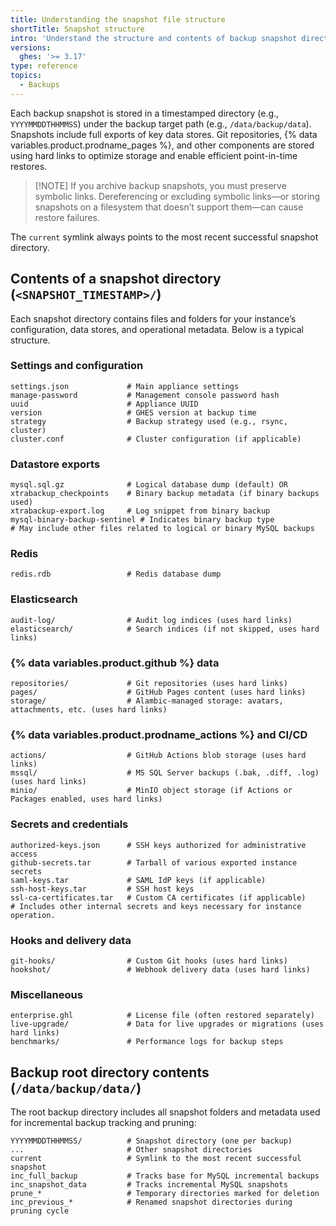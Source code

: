 ```yaml
---
title: Understanding the snapshot file structure
shortTitle: Snapshot structure
intro: 'Understand the structure and contents of backup snapshot directories, including what is stored and how hard links are used.'
versions:
  ghes: '>= 3.17'
type: reference
topics:
  - Backups
---
```


Each backup snapshot is stored in a timestamped directory (e.g., `YYYYMMDDTHHMMSS`) under the backup target path (e.g., `/data/backup/data`). Snapshots include full exports of key data stores. Git repositories, {% data variables.product.prodname_pages %}, and other components are stored using hard links to optimize storage and enable efficient point-in-time restores.

>[!NOTE] If you archive backup snapshots, you must preserve symbolic links. Dereferencing or excluding symbolic links—or storing snapshots on a filesystem that doesn’t support them—can cause restore failures.

The `current` symlink always points to the most recent successful snapshot directory.

## Contents of a snapshot directory (`<SNAPSHOT_TIMESTAMP>/`)

Each snapshot directory contains files and folders for your instance’s configuration, data stores, and operational metadata. Below is a typical structure.

### Settings and configuration

```text
settings.json             # Main appliance settings
manage-password           # Management console password hash
uuid                      # Appliance UUID
version                   # GHES version at backup time
strategy                  # Backup strategy used (e.g., rsync, cluster)
cluster.conf              # Cluster configuration (if applicable)
```

### Datastore exports

```text
mysql.sql.gz              # Logical database dump (default) OR
xtrabackup_checkpoints    # Binary backup metadata (if binary backups used)
xtrabackup-export.log     # Log snippet from binary backup
mysql-binary-backup-sentinel # Indicates binary backup type
# May include other files related to logical or binary MySQL backups
```

### Redis

```text
redis.rdb                 # Redis database dump
```

### Elasticsearch

```text
audit-log/                # Audit log indices (uses hard links)
elasticsearch/            # Search indices (if not skipped, uses hard links)
```

### {% data variables.product.github %} data

```text
repositories/             # Git repositories (uses hard links)
pages/                    # GitHub Pages content (uses hard links)
storage/                  # Alambic-managed storage: avatars, attachments, etc. (uses hard links)
```

### {% data variables.product.prodname_actions %} and CI/CD

```text
actions/                  # GitHub Actions blob storage (uses hard links)
mssql/                    # MS SQL Server backups (.bak, .diff, .log) (uses hard links)
minio/                    # MinIO object storage (if Actions or Packages enabled, uses hard links)
```

### Secrets and credentials

```text
authorized-keys.json      # SSH keys authorized for administrative access
github-secrets.tar        # Tarball of various exported instance secrets
saml-keys.tar             # SAML IdP keys (if applicable)
ssh-host-keys.tar         # SSH host keys
ssl-ca-certificates.tar   # Custom CA certificates (if applicable)
# Includes other internal secrets and keys necessary for instance operation.
```

### Hooks and delivery data

```text
git-hooks/                # Custom Git hooks (uses hard links)
hookshot/                 # Webhook delivery data (uses hard links)
```

### Miscellaneous

```text
enterprise.ghl            # License file (often restored separately)
live-upgrade/             # Data for live upgrades or migrations (uses hard links)
benchmarks/               # Performance logs for backup steps
```

## Backup root directory contents (`/data/backup/data/`)

The root backup directory includes all snapshot folders and metadata used for incremental backup tracking and pruning:

```text
YYYYMMDDTHHMMSS/          # Snapshot directory (one per backup)
...                       # Other snapshot directories
current                   # Symlink to the most recent successful snapshot
inc_full_backup           # Tracks base for MySQL incremental backups
inc_snapshot_data         # Tracks incremental MySQL snapshots
prune_*                   # Temporary directories marked for deletion
inc_previous_*            # Renamed snapshot directories during pruning cycle
```
